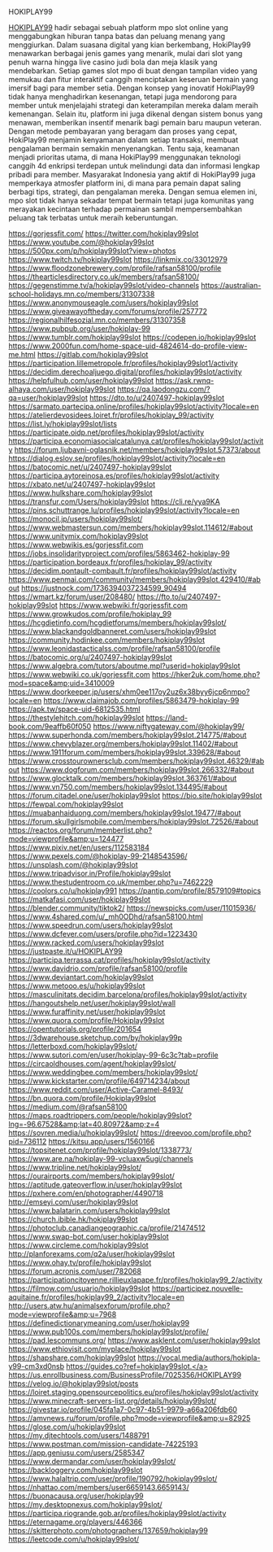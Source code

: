 HOKIPLAY99

<a href="https://gorjessfit.com/">HOKIPLAY99</a> hadir sebagai sebuah platform mpo slot online yang menggabungkan hiburan tanpa batas dan peluang menang yang menggiurkan. Dalam suasana digital yang kian berkembang, HokiPlay99 menawarkan berbagai jenis games yang menarik, mulai dari slot yang penuh warna hingga live casino judi bola dan meja klasik yang mendebarkan. Setiap games slot mpo di buat dengan tampilan video yang memukau dan fitur interaktif canggih menciptakan keseruan bermain yang imersif bagi para member setia. Dengan konsep yang inovatif HokiPlay99 tidak hanya menghadirkan kesenangan, tetapi juga mendorong para member untuk menjelajahi strategi dan keterampilan mereka dalam meraih kemenangan. Selain itu, platform ini juga dikenal dengan sistem bonus yang menawan, memberikan insentif menarik bagi pemain baru maupun veteran. Dengan metode pembayaran yang beragam dan proses yang cepat, HokiPlay99 menjamin kenyamanan dalam setiap transaksi, membuat pengalaman bermain semakin menyenangkan. Tentu saja, keamanan menjadi prioritas utama, di mana HokiPlay99 menggunakan teknologi canggih 4d enkripsi terdepan untuk melindungi data dan informasi lengkap pribadi para member. Masyarakat Indonesia yang aktif di HokiPlay99 juga memperkaya atmosfer platform ini, di mana para pemain dapat saling berbagi tips, strategi, dan pengalaman mereka. Dengan semua elemen ini, mpo slot tidak hanya sekadar tempat bermain tetapi juga komunitas yang merayakan kecintaan terhadap permainan sambil mempersembahkan peluang tak terbatas untuk meraih keberuntungan.

<a href="https://gorjessfit.com/">https://gorjessfit.com/</a>
<a href="https://twitter.com/hokiplay99slot">https://twitter.com/hokiplay99slot</a>
<a href="https://www.youtube.com/@hokiplay99slot">https://www.youtube.com/@hokiplay99slot</a>
<a href="https://500px.com/p/hokiplay99slot?view=photos">https://500px.com/p/hokiplay99slot?view=photos</a>
<a href="https://www.twitch.tv/hokiplay99slot">https://www.twitch.tv/hokiplay99slot</a>
<a href="https://linkmix.co/33012979">https://linkmix.co/33012979</a>
<a href="https://www.floodzonebrewery.com/profile/rafsan58100/profile">https://www.floodzonebrewery.com/profile/rafsan58100/profile</a>
<a href="https://thearticlesdirectory.co.uk/members/rafsan58100/">https://thearticlesdirectory.co.uk/members/rafsan58100/</a>
<a href="https://gegenstimme.tv/a/hokiplay99slot/video-channels">https://gegenstimme.tv/a/hokiplay99slot/video-channels</a>
<a href="https://australian-school-holidays.mn.co/members/31307338">https://australian-school-holidays.mn.co/members/31307338</a>
<a href="https://www.anonymouseagle.com/users/hokiplay99slot">https://www.anonymouseagle.com/users/hokiplay99slot</a>
<a href="https://www.giveawayoftheday.com/forums/profile/257772">https://www.giveawayoftheday.com/forums/profile/257772</a>
<a href="https://regionalhilfesozial.mn.co/members/31307358">https://regionalhilfesozial.mn.co/members/31307358</a>
<a href="https://www.pubpub.org/user/hokiplay-99">https://www.pubpub.org/user/hokiplay-99</a>
<a href="https://www.tumblr.com/hokiplay99slot">https://www.tumblr.com/hokiplay99slot</a>
<a href="https://codepen.io/hokiplay99slot">https://codepen.io/hokiplay99slot</a>
<a href="https://www.2000fun.com/home-space-uid-4824614-do-profile-view-me.html">https://www.2000fun.com/home-space-uid-4824614-do-profile-view-me.html</a>
<a href="https://gitlab.com/hokiplay99slot">https://gitlab.com/hokiplay99slot</a>
<a href="https://participation.lillemetropole.fr/profiles/hokiplay99slot1/activity">https://participation.lillemetropole.fr/profiles/hokiplay99slot1/activity</a>
<a href="https://decidim.derechoaljuego.digital/profiles/hokiplay99slot/activity">https://decidim.derechoaljuego.digital/profiles/hokiplay99slot/activity</a>
<a href="https://helpfulhub.com/user/hokiplay99slot">https://helpfulhub.com/user/hokiplay99slot</a>
<a href="https://ask.rwnq-alhaya.com/user/hokiplay99slot">https://ask.rwnq-alhaya.com/user/hokiplay99slot</a>
<a href="https://qa.laodongzu.com/?qa=user/hokiplay99slot">https://qa.laodongzu.com/?qa=user/hokiplay99slot</a>
<a href="https://dto.to/u/2407497-hokiplay99slot">https://dto.to/u/2407497-hokiplay99slot</a>
<a href="https://sarmato.partecipa.online/profiles/hokiplay99slot/activity?locale=en">https://sarmato.partecipa.online/profiles/hokiplay99slot/activity?locale=en</a>
<a href="https://atelierdevosidees.loiret.fr/profiles/hokiplay_99/activity">https://atelierdevosidees.loiret.fr/profiles/hokiplay_99/activity</a>
<a href="https://list.ly/hokiplay99slot/lists">https://list.ly/hokiplay99slot/lists</a>
<a href="https://participate.oidp.net/profiles/hokiplay99slot/activity">https://participate.oidp.net/profiles/hokiplay99slot/activity</a>
<a href="https://participa.economiasocialcatalunya.cat/profiles/hokiplay99slot/activity">https://participa.economiasocialcatalunya.cat/profiles/hokiplay99slot/activity</a>
<a href="https://forum.ljubavni-oglasnik.net/members/hokiplay99slot.57373/about">https://forum.ljubavni-oglasnik.net/members/hokiplay99slot.57373/about</a>
<a href="https://dialog.eslov.se/profiles/hokiplay99slot/activity?locale=en">https://dialog.eslov.se/profiles/hokiplay99slot/activity?locale=en</a>
<a href="https://batocomic.net/u/2407497-hokiplay99slot">https://batocomic.net/u/2407497-hokiplay99slot</a>
<a href="https://participa.aytoreinosa.es/profiles/hokiplay99slot/activity">https://participa.aytoreinosa.es/profiles/hokiplay99slot/activity</a>
<a href="https://xbato.net/u/2407497-hokiplay99slot">https://xbato.net/u/2407497-hokiplay99slot</a>
<a href="https://www.hulkshare.com/hokiplay99slot">https://www.hulkshare.com/hokiplay99slot</a>
<a href="https://transfur.com/Users/hokiplay99slot">https://transfur.com/Users/hokiplay99slot</a>
<a href="https://cli.re/yya9KA">https://cli.re/yya9KA</a>
<a href="https://pins.schuttrange.lu/profiles/hokiplay99slot/activity?locale=en">https://pins.schuttrange.lu/profiles/hokiplay99slot/activity?locale=en</a>
<a href="https://monocil.jp/users/hokiplay99slot/">https://monocil.jp/users/hokiplay99slot/</a>
<a href="https://www.webmastersun.com/members/hokiplay99slot.114612/#about">https://www.webmastersun.com/members/hokiplay99slot.114612/#about</a>
<a href="https://www.unitymix.com/hokiplay99slot">https://www.unitymix.com/hokiplay99slot</a>
<a href="https://www.webwikis.es/gorjessfit.com">https://www.webwikis.es/gorjessfit.com</a>
<a href="https://jobs.insolidarityproject.com/profiles/5863462-hokiplay-99">https://jobs.insolidarityproject.com/profiles/5863462-hokiplay-99</a>
<a href="https://participation.bordeaux.fr/profiles/hokiplay_99/activity">https://participation.bordeaux.fr/profiles/hokiplay_99/activity</a>
<a href="https://decidim.pontault-combault.fr/profiles/hokiplay99slot/activity">https://decidim.pontault-combault.fr/profiles/hokiplay99slot/activity</a>
<a href="https://www.penmai.com/community/members/hokiplay99slot.429410/#about">https://www.penmai.com/community/members/hokiplay99slot.429410/#about</a>
<a href="https://justnock.com/1736394037234599_90494">https://justnock.com/1736394037234599_90494</a>
<a href="https://wmart.kz/forum/user/208480/">https://wmart.kz/forum/user/208480/</a>
<a href="https://fto.to/u/2407497-hokiplay99slot">https://fto.to/u/2407497-hokiplay99slot</a>
<a href="https://www.webwiki.fr/gorjessfit.com">https://www.webwiki.fr/gorjessfit.com</a>
<a href="https://www.growkudos.com/profile/hokiplay_99">https://www.growkudos.com/profile/hokiplay_99</a>
<a href="https://hcgdietinfo.com/hcgdietforums/members/hokiplay99slot/">https://hcgdietinfo.com/hcgdietforums/members/hokiplay99slot/</a>
<a href="https://www.blackandgoldbanneret.com/users/hokiplay99slot">https://www.blackandgoldbanneret.com/users/hokiplay99slot</a>
<a href="https://community.hodinkee.com/members/hokiplay99slot">https://community.hodinkee.com/members/hokiplay99slot</a>
<a href="https://www.leonidastacticalss.com/profile/rafsan58100/profile">https://www.leonidastacticalss.com/profile/rafsan58100/profile</a>
<a href="https://batocomic.org/u/2407497-hokiplay99slot">https://batocomic.org/u/2407497-hokiplay99slot</a>
<a href="https://www.algebra.com/tutors/aboutme.mpl?userid=hokiplay99slot">https://www.algebra.com/tutors/aboutme.mpl?userid=hokiplay99slot</a>
<a href="https://www.webwiki.co.uk/gorjessfit.com">https://www.webwiki.co.uk/gorjessfit.com</a>
<a href="https://hker2uk.com/home.php?mod=space&amp;uid=3410009">https://hker2uk.com/home.php?mod=space&amp;uid=3410009</a>
<a href="https://www.doorkeeper.jp/users/xhm0ee117oy2uz6x38byy6jcp6nmpo?locale=en">https://www.doorkeeper.jp/users/xhm0ee117oy2uz6x38byy6jcp6nmpo?locale=en</a>
<a href="https://www.claimajob.com/profiles/5863479-hokiplay-99">https://www.claimajob.com/profiles/5863479-hokiplay-99</a>
<a href="https://apk.tw/space-uid-6812535.html">https://apk.tw/space-uid-6812535.html</a>
<a href="https://thestylehitch.com/hokiplay99slot">https://thestylehitch.com/hokiplay99slot</a>
<a href="https://land-book.com/9eaffb60f050">https://land-book.com/9eaffb60f050</a>
<a href="https://www.niftygateway.com/@hokiplay99/">https://www.niftygateway.com/@hokiplay99/</a>
<a href="https://www.superhonda.com/members/hokiplay99slot.214775/#about">https://www.superhonda.com/members/hokiplay99slot.214775/#about</a>
<a href="https://www.chevyblazer.org/members/hokiplay99slot.11402/#about">https://www.chevyblazer.org/members/hokiplay99slot.11402/#about</a>
<a href="https://www.1911forum.com/members/hokiplay99slot.339628/#about">https://www.1911forum.com/members/hokiplay99slot.339628/#about</a>
<a href="https://www.crosstourownersclub.com/members/hokiplay99slot.46329/#about">https://www.crosstourownersclub.com/members/hokiplay99slot.46329/#about</a>
<a href="https://www.dogforum.com/members/hokiplay99slot.266332/#about">https://www.dogforum.com/members/hokiplay99slot.266332/#about</a>
<a href="https://www.glocktalk.com/members/hokiplay99slot.363761/#about">https://www.glocktalk.com/members/hokiplay99slot.363761/#about</a>
<a href="https://www.vn750.com/members/hokiplay99slot.134495/#about">https://www.vn750.com/members/hokiplay99slot.134495/#about</a>
<a href="https://forum.citadel.one/user/hokiplay99slot">https://forum.citadel.one/user/hokiplay99slot</a>
<a href="https://bio.site/hokiplay99slot">https://bio.site/hokiplay99slot</a>
<a href="https://fewpal.com/hokiplay99slot">https://fewpal.com/hokiplay99slot</a>
<a href="https://muabanhaiduong.com/members/hokiplay99slot.19477/#about">https://muabanhaiduong.com/members/hokiplay99slot.19477/#about</a>
<a href="https://forum.skullgirlsmobile.com/members/hokiplay99slot.72526/#about">https://forum.skullgirlsmobile.com/members/hokiplay99slot.72526/#about</a>
<a href="https://reactos.org/forum/memberlist.php?mode=viewprofile&amp;u=124477">https://reactos.org/forum/memberlist.php?mode=viewprofile&amp;u=124477</a>
<a href="https://www.pixiv.net/en/users/112583184">https://www.pixiv.net/en/users/112583184</a>
<a href="https://www.pexels.com/@hokiplay-99-2148543596/">https://www.pexels.com/@hokiplay-99-2148543596/</a>
<a href="https://unsplash.com/@hokiplay99slot">https://unsplash.com/@hokiplay99slot</a>
<a href="https://www.tripadvisor.in/Profile/hokiplay99slot">https://www.tripadvisor.in/Profile/hokiplay99slot</a>
<a href="https://www.thestudentroom.co.uk/member.php?u=7462229">https://www.thestudentroom.co.uk/member.php?u=7462229</a>
<a href="https://coolors.co/u/hokiplay991">https://coolors.co/u/hokiplay991</a>
<a href="https://pantip.com/profile/8579109#topics">https://pantip.com/profile/8579109#topics</a>
<a href="https://matkafasi.com/user/hokiplay99slot">https://matkafasi.com/user/hokiplay99slot</a>
<a href="https://blender.community/tiktok2/">https://blender.community/tiktok2/</a>
<a href="https://newspicks.com/user/11015936/">https://newspicks.com/user/11015936/</a>
<a href="https://www.4shared.com/u/_mh0ODhd/rafsan58100.html">https://www.4shared.com/u/_mh0ODhd/rafsan58100.html</a>
<a href="https://www.speedrun.com/users/hokiplay99slot">https://www.speedrun.com/users/hokiplay99slot</a>
<a href="https://www.dcfever.com/users/profile.php?id=1223430">https://www.dcfever.com/users/profile.php?id=1223430</a>
<a href="https://www.racked.com/users/hokiplay99slot">https://www.racked.com/users/hokiplay99slot</a>
<a href="https://justpaste.it/u/HOKIPLAY99">https://justpaste.it/u/HOKIPLAY99</a>
<a href="https://participa.terrassa.cat/profiles/hokiplay99slot/activity">https://participa.terrassa.cat/profiles/hokiplay99slot/activity</a>
<a href="https://www.davidrio.com/profile/rafsan58100/profile">https://www.davidrio.com/profile/rafsan58100/profile</a>
<a href="https://www.deviantart.com/hokiplay99slot">https://www.deviantart.com/hokiplay99slot</a>
<a href="https://www.metooo.es/u/hokiplay99slot">https://www.metooo.es/u/hokiplay99slot</a>
<a href="https://masculinitats.decidim.barcelona/profiles/hokiplay99slot/activity">https://masculinitats.decidim.barcelona/profiles/hokiplay99slot/activity</a>
<a href="https://hangoutshelp.net/user/hokiplay99slot/wall">https://hangoutshelp.net/user/hokiplay99slot/wall</a>
<a href="https://www.furaffinity.net/user/hokiplay99slot">https://www.furaffinity.net/user/hokiplay99slot</a>
<a href="https://www.quora.com/profile/Hokiplay99slot">https://www.quora.com/profile/Hokiplay99slot</a>
<a href="https://opentutorials.org/profile/201654">https://opentutorials.org/profile/201654</a>
<a href="https://3dwarehouse.sketchup.com/by/hokiplay99p">https://3dwarehouse.sketchup.com/by/hokiplay99p</a>
<a href="https://letterboxd.com/hokiplay99slot/">https://letterboxd.com/hokiplay99slot/</a>
<a href="https://www.sutori.com/en/user/hokiplay-99-6c3c?tab=profile">https://www.sutori.com/en/user/hokiplay-99-6c3c?tab=profile</a>
<a href="https://circaoldhouses.com/agent/hokiplay99slot/">https://circaoldhouses.com/agent/hokiplay99slot/</a>
<a href="https://www.weddingbee.com/members/hokiplay99slot/">https://www.weddingbee.com/members/hokiplay99slot/</a>
<a href="https://www.kickstarter.com/profile/649714234/about">https://www.kickstarter.com/profile/649714234/about</a>
<a href="https://www.reddit.com/user/Active-Caramel-8493/">https://www.reddit.com/user/Active-Caramel-8493/</a>
<a href="https://bn.quora.com/profile/Hokiplay99slot">https://bn.quora.com/profile/Hokiplay99slot</a>
<a href="https://medium.com/@rafsan58100">https://medium.com/@rafsan58100</a>
<a href="https://maps.roadtrippers.com/people/hokiplay99slot?lng=-96.67528&amp;lat=40.80972&amp;z=4">https://maps.roadtrippers.com/people/hokiplay99slot?lng=-96.67528&amp;lat=40.80972&amp;z=4</a>
<a href="https://sovren.media/u/hokiplay99slot/">https://sovren.media/u/hokiplay99slot/</a>
<a href="https://dreevoo.com/profile.php?pid=736112">https://dreevoo.com/profile.php?pid=736112</a>
<a href="https://kitsu.app/users/1560166">https://kitsu.app/users/1560166</a>
<a href="https://topsitenet.com/profile/hokiplay99slot/1338773/">https://topsitenet.com/profile/hokiplay99slot/1338773/</a>
<a href="https://www.are.na/hokiplay-99-vcluaxw5ugi/channels">https://www.are.na/hokiplay-99-vcluaxw5ugi/channels</a>
<a href="https://www.tripline.net/hokiplay99slot/">https://www.tripline.net/hokiplay99slot/</a>
<a href="https://ourairports.com/members/hokiplay99slot/">https://ourairports.com/members/hokiplay99slot/</a>
<a href="https://aptitude.gateoverflow.in/user/hokiplay99slot">https://aptitude.gateoverflow.in/user/hokiplay99slot</a>
<a href="https://pxhere.com/en/photographer/4490718">https://pxhere.com/en/photographer/4490718</a>
<a href="http://emseyi.com/user/hokiplay99slot">http://emseyi.com/user/hokiplay99slot</a>
<a href="https://www.balatarin.com/users/hokiplay99slot">https://www.balatarin.com/users/hokiplay99slot</a>
<a href="https://church.ibible.hk/hokiplay99slot">https://church.ibible.hk/hokiplay99slot</a>
<a href="https://photoclub.canadiangeographic.ca/profile/21474512">https://photoclub.canadiangeographic.ca/profile/21474512</a>
<a href="https://www.swap-bot.com/user:hokiplay99slot">https://www.swap-bot.com/user:hokiplay99slot</a>
<a href="https://www.circleme.com/hokiplay99slot">https://www.circleme.com/hokiplay99slot</a>
<a href="http://planforexams.com/q2a/user/hokiplay99slot">http://planforexams.com/q2a/user/hokiplay99slot</a>
<a href="https://www.ohay.tv/profile/hokiplay99slot">https://www.ohay.tv/profile/hokiplay99slot</a>
<a href="https://forum.acronis.com/user/782068">https://forum.acronis.com/user/782068</a>
<a href="https://participationcitoyenne.rillieuxlapape.fr/profiles/hokiplay99_2/activity">https://participationcitoyenne.rillieuxlapape.fr/profiles/hokiplay99_2/activity</a>
<a href="https://filmow.com/usuario/hokiplay99slot">https://filmow.com/usuario/hokiplay99slot</a>
<a href="https://participez.nouvelle-aquitaine.fr/profiles/hokiplay99_2/activity?locale=en">https://participez.nouvelle-aquitaine.fr/profiles/hokiplay99_2/activity?locale=en</a>
<a href="http://users.atw.hu/animalsexforum/profile.php?mode=viewprofile&amp;u=7968">http://users.atw.hu/animalsexforum/profile.php?mode=viewprofile&amp;u=7968</a>
<a href="https://definedictionarymeaning.com/user/hokiplay99">https://definedictionarymeaning.com/user/hokiplay99</a>
<a href="https://www.pub100s.com/members/hokiplay99slot/profile/">https://www.pub100s.com/members/hokiplay99slot/profile/</a>
<a href="https://pad.lescommuns.org/">https://pad.lescommuns.org/</a>
<a href="https://www.asklent.com/user/hokiplay99slot">https://www.asklent.com/user/hokiplay99slot</a>
<a href="https://www.ethiovisit.com/myplace/hokiplay99slot">https://www.ethiovisit.com/myplace/hokiplay99slot</a>
<a href="https://shapshare.com/hokiplay99slot">https://shapshare.com/hokiplay99slot</a>
<a href="https://vocal.media/authors/hokipla-y99-cm3xd0nsb">https://vocal.media/authors/hokipla-y99-cm3xd0nsb</a>
<a href="https://guides.co?ref=hokiplay99slot.">https://guides.co?ref=hokiplay99slot.</a>
<a href="https://us.enrollbusiness.com/BusinessProfile/7025356/HOKIPLAY99">https://us.enrollbusiness.com/BusinessProfile/7025356/HOKIPLAY99</a>
<a href="https://velog.io/@hokiplay99slot/posts">https://velog.io/@hokiplay99slot/posts</a>
<a href="https://loiret.staging.opensourcepolitics.eu/profiles/hokiplay99slot/activity">https://loiret.staging.opensourcepolitics.eu/profiles/hokiplay99slot/activity</a>
<a href="https://www.minecraft-servers-list.org/details/hokiplay99slot/">https://www.minecraft-servers-list.org/details/hokiplay99slot/</a>
<a href="https://givestar.io/profile/045fa1a7-0c97-4b51-9979-a66a206fdb60">https://givestar.io/profile/045fa1a7-0c97-4b51-9979-a66a206fdb60</a>
<a href="https://amvnews.ru/forum/profile.php?mode=viewprofile&amp;u=82925">https://amvnews.ru/forum/profile.php?mode=viewprofile&amp;u=82925</a>
<a href="https://glose.com/u/hokiplay99slot">https://glose.com/u/hokiplay99slot</a>
<a href="https://my.djtechtools.com/users/1488791">https://my.djtechtools.com/users/1488791</a>
<a href="https://www.postman.com/mission-candidate-74225193">https://www.postman.com/mission-candidate-74225193</a>
<a href="https://app.geniusu.com/users/2585347">https://app.geniusu.com/users/2585347</a>
<a href="https://www.dermandar.com/user/hokiplay99slot/">https://www.dermandar.com/user/hokiplay99slot/</a>
<a href="https://backloggery.com/hokiplay99slot">https://backloggery.com/hokiplay99slot</a>
<a href="https://www.halaltrip.com/user/profile/190792/hokiplay99slot/">https://www.halaltrip.com/user/profile/190792/hokiplay99slot/</a>
<a href="https://nhattao.com/members/user6659143.6659143/">https://nhattao.com/members/user6659143.6659143/</a>
<a href="https://buonacausa.org/user/hokiplay99">https://buonacausa.org/user/hokiplay99</a>
<a href="https://my.desktopnexus.com/hokiplay99slot/">https://my.desktopnexus.com/hokiplay99slot/</a>
<a href="https://participa.riogrande.gob.ar/profiles/hokiplay99slot/activity">https://participa.riogrande.gob.ar/profiles/hokiplay99slot/activity</a>
<a href="https://eternagame.org/players/446366">https://eternagame.org/players/446366</a>
<a href="https://skitterphoto.com/photographers/137659/hokiplay99">https://skitterphoto.com/photographers/137659/hokiplay99</a>
<a href="https://leetcode.com/u/hokiplay99slot/">https://leetcode.com/u/hokiplay99slot/</a>